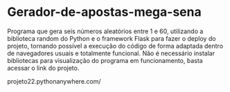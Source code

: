 # Gerador-de-apostas-mega-sena
Programa que gera seis números aleatórios entre 1 e 60, utilizando a biblioteca random do Python e o framework Flask para fazer o deploy do projeto, tornando possível a execução do código de forma adaptada dentro de navegadores usuais e totalmente funcional. Não é necessário instalar bibliotecas para visualização do programa em funcionamento, basta acessar o link do projeto.

projeto22.pythonanywhere.com/

